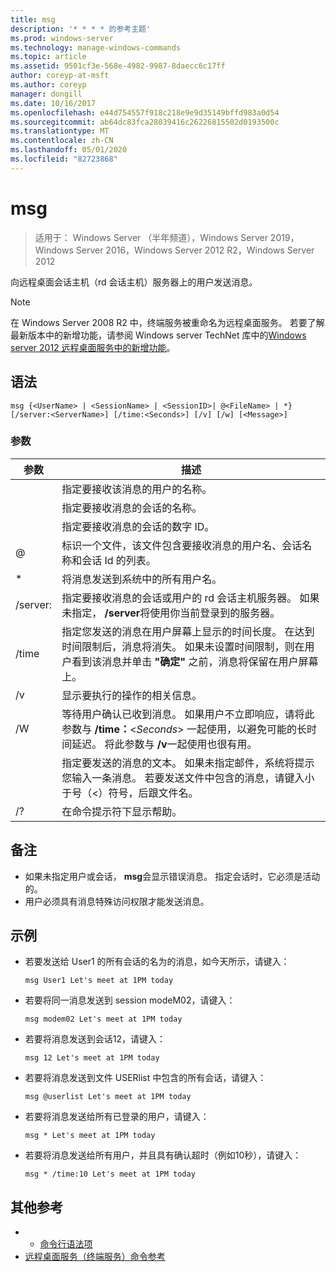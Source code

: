 ```yaml
---
title: msg
description: '* * * * 的参考主题'
ms.prod: windows-server
ms.technology: manage-windows-commands
ms.topic: article
ms.assetid: 9501cf3e-568e-4982-9987-8daecc6c17ff
author: coreyp-at-msft
ms.author: coreyp
manager: dongill
ms.date: 10/16/2017
ms.openlocfilehash: e44d754557f918c218e9e9d35149bffd983a0d54
ms.sourcegitcommit: ab64dc83fca28039416c26226815502d0193500c
ms.translationtype: MT
ms.contentlocale: zh-CN
ms.lasthandoff: 05/01/2020
ms.locfileid: "82723868"
---
```

# <a name="msg"></a>msg

> 适用于： Windows Server （半年频道），Windows Server 2019，Windows Server 2016，Windows Server 2012 R2，Windows Server 2012

向远程桌面会话主机（rd 会话主机）服务器上的用户发送消息。

> [!NOTE]
> 在 Windows Server 2008 R2 中，终端服务被重命名为远程桌面服务。 若要了解最新版本中的新增功能，请参阅 Windows server TechNet 库中的[Windows server 2012 远程桌面服务中的新增功能](https://technet.microsoft.com/library/hh831527)。

## <a name="syntax"></a>语法
```
msg {<UserName> | <SessionName> | <SessionID>| @<FileName> | *} [/server:<ServerName>] [/time:<Seconds>] [/v] [/w] [<Message>]
```

### <a name="parameters"></a>参数

|      参数       |                                                                                                                               描述                                                                                                                               |
|----------------------|-------------------------------------------------------------------------------------------------------------------------------------------------------------------------------------------------------------------------------------------------------------------------|
|      <UserName>      |                                                                                                  指定要接收该消息的用户的名称。                                                                                                   |
|    <SessionName>     |                                                                                                 指定要接收消息的会话的名称。                                                                                                 |
|     <SessionID>      |                                                                                            指定要接收消息的会话的数字 ID。                                                                                            |
|     @<FileName>      |                                                                         标识一个文件，该文件包含要接收消息的用户名、会话名称和会话 Id 的列表。                                                                         |
|          \*          |                                                                                                           将消息发送到系统中的所有用户名。                                                                                                            |
| /server:<ServerName> |                                              指定要接收消息的会话或用户的 rd 会话主机服务器。 如果未指定， **/server**将使用你当前登录到的服务器。                                              |
|   /time<Seconds>    | 指定您发送的消息在用户屏幕上显示的时间长度。 在达到时间限制后，消息将消失。 如果未设置时间限制，则在用户看到该消息并单击 **"确定"** 之前，消息将保留在用户屏幕上。 |
|          /v          |                                                                                                         显示要执行的操作的相关信息。                                                                                                         |
|          /W          |         等待用户确认已收到消息。 如果用户不立即响应，请将此参数与 **/time：**<*Seconds*> 一起使用，以避免可能的长时间延迟。 将此参数与 **/v**一起使用也很有用。          |
|      <Message>       |                  指定要发送的消息的文本。 如果未指定邮件，系统将提示您输入一条消息。 若要发送文件中包含的消息，请键入小于号（<）符号，后跟文件名。                  |
|          /?          |                                                                                                                  在命令提示符下显示帮助。                                                                                                                   |

## <a name="remarks"></a>备注
-   如果未指定用户或会话， **msg**会显示错误消息。 指定会话时，它必须是活动的。
-   用户必须具有消息特殊访问权限才能发送消息。

## <a name="examples"></a>示例
-   若要发送给 User1 的所有会话的名为的消息，如今天所示，请键入：
    ```
    msg User1 Let's meet at 1PM today
    ```
-   若要将同一消息发送到 session modeM02，请键入：
    ```
    msg modem02 Let's meet at 1PM today
    ```
-   若要将消息发送到会话12，请键入：
    ```
    msg 12 Let's meet at 1PM today
    ```
-   若要将消息发送到文件 USERlist 中包含的所有会话，请键入：
    ```
    msg @userlist Let's meet at 1PM today
    ```
-   若要将消息发送给所有已登录的用户，请键入：
    ```
    msg * Let's meet at 1PM today
    ```
-   若要将消息发送给所有用户，并且具有确认超时（例如10秒），请键入：
    ```
    msg * /time:10 Let's meet at 1PM today
    ```

## <a name="additional-references"></a>其他参考
-  - [命令行语法项](command-line-syntax-key.md)
-  [远程桌面服务（终端服务）命令参考](remote-desktop-services-terminal-services-command-reference.md)
